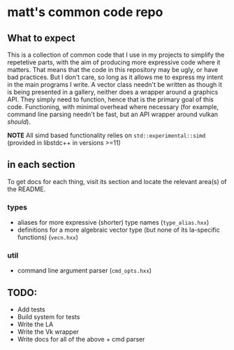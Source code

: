 # matt's common code repo 
## What to expect
This is a collection of common code that I use in my projects to simplify the repetetive parts,
with the aim of producing more expressive code where it matters. That means that the code in
this repository may be ugly, or have bad practices. But I don't care, so long as it allows me to
express my intent in the main programs I write. A vector class needn't be written as though it is
being presented in a gallery, neither does a wrapper around a graphics API. They simply need to 
function, hence that is the primary goal of this code. Functioning, with minimal overhead where 
necessary (for example, command line parsing needn't be fast, but an API wrapper around vulkan 
*should*).

**NOTE**
All simd based functionality relies on `std::experimental::simd` (provided in libstdc++ in versions >=11)

## in each section
To get docs for each thing, visit its section and locate the relevant area(s) of the README.
### types
- aliases for more expressive (shorter) type names (`type_alias.hxx`)
- definitions for a more algebraic vector type (but none of its la-specific functions) (`vecn.hxx`)

### util
- command line argument parser (`cmd_opts.hxx`)


## TODO:
- Add tests
- Build system for tests
- Write the LA
- Write the Vk wrapper
- Write docs for all of the above + cmd parser
